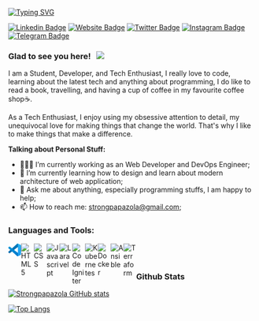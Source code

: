 [![Typing SVG](https://readme-typing-svg.herokuapp.com/?lines=Hello+There!;My+Name+is+Bintang+👋)](https://git.io/typing-svg)

[![Linkedin Badge](https://img.shields.io/badge/-LinkedIn-0e76a8?style=flat-square&logo=Linkedin&logoColor=white)](https://www.linkedin.com/in/muhammad-bintang-cahya-putra/)
[![Website Badge](https://img.shields.io/badge/Website-3b5998?style=flat-square&logo=google-chrome&logoColor=white)](https://strongpapazola.github.io)
[![Twitter Badge](https://img.shields.io/badge/-Twitter-00acee?style=flat-square&logo=Twitter&logoColor=white)](https://twitter.com/strongpapazola)
[![Instagram Badge](https://img.shields.io/badge/-Instagram-e4405f?style=flat-square&logo=Instagram&logoColor=white)](https://instagram.com/strongpapazola/)
[![Telegram Badge](https://img.shields.io/badge/-Telegram-0088cc?style=flat-square&logo=Telegram&logoColor=white)](https://t.me/strongpapazola)

### Glad to see you here! &nbsp; ![](https://visitor-badge.glitch.me/badge?page_id=strongpapazola.strongpapazola)

I am a Student, Developer, and Tech Enthusiast, I really love to code, learning about the latest tech and anything about programming, I do like to read a book, travelling, and having a cup of coffee in my favourite coffee shop☕️.

As a Tech Enthusiast, I enjoy using my obsessive attention to detail, my unequivocal love for making things that change the world. That's why I like to make things that make a difference.

**Talking about Personal Stuff:**

- 👨🏻‍💻 I’m currently working as an Web Developer and DevOps Engineer;
- 🚀 I’m currently learning how to design and learn about modern architecture of web application;
- 💬 Ask me about anything, especially programming stuffs, I am happy to help;
- 📫 How to reach me: [strongpapazola@gmail.com](mailto:strongpapazola@gmail.com);

### Languages and Tools:
<img align="left" alt="Visual Studio Code" width="26px" src="https://raw.githubusercontent.com/github/explore/80688e429a7d4ef2fca1e82350fe8e3517d3494d/topics/visual-studio-code/visual-studio-code.png" /> 
<img align="left" alt="HTML 5" width="26px" src="https://upload.wikimedia.org/wikipedia/commons/thumb/6/61/HTML5_logo_and_wordmark.svg/512px-HTML5_logo_and_wordmark.svg.png" > 
<img align="left" alt="CSS" width="26px" src="https://cdn.pixabay.com/photo/2017/08/05/11/16/logo-2582747_1280.png" />
<img align="left" alt="Javascript" width="26px" src="https://upload.wikimedia.org/wikipedia/commons/thumb/9/99/Unofficial_JavaScript_logo_2.svg/2048px-Unofficial_JavaScript_logo_2.svg.png" /> 
<img align="left" alt="Laravel" width="26px" src="https://uploads.sitepoint.com/wp-content/uploads/2015/02/1423519219laravel-l-slant.png" /> 
<img align="left" alt="Code Igniter" width="26px" src="https://static.cdnlogo.com/logos/c/31/codeigniter.svg" /> 
<img align="left" alt="Kubernetes" width="26px" src="https://upload.wikimedia.org/wikipedia/commons/thumb/3/39/Kubernetes_logo_without_workmark.svg/2109px-Kubernetes_logo_without_workmark.svg.png" /> 
<img align="left" alt="Docker" width="26px" src="https://www.docker.com/wp-content/uploads/2022/03/vertical-logo-monochromatic.png" /> 
<img align="left" alt="Ansible" width="26px" src="https://upload.wikimedia.org/wikipedia/commons/thumb/2/24/Ansible_logo.svg/1200px-Ansible_logo.svg.png" /> 
<img align="left" alt="Terraform" width="26px" src="https://forum.huawei.com/enterprise/en/data/attachment/forum/202204/21/120858nak5g1epkzwq5gcs.png" /> <br><br>



### Github Stats
[![Strongpapazola GitHub stats](https://github-readme-stats.vercel.app/api?username=strongpapazola)](https://github.com/anuraghazra/github-readme-stats)

[![Top Langs](https://github-readme-stats.vercel.app/api/top-langs/?username=strongpapazola&layout=compact)](https://github.com/anuraghazra/github-readme-stats)
